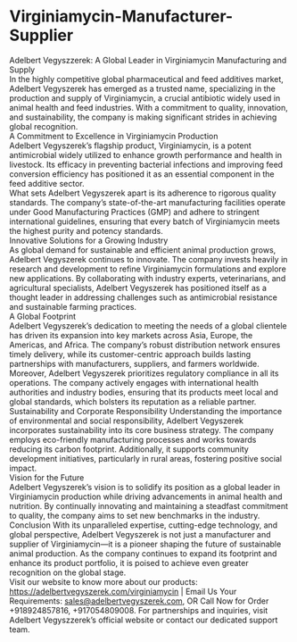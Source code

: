 # Virginiamycin-Manufacturer-Supplier
Adelbert Vegyszzerek: A Global Leader in Virginiamycin Manufacturing and Supply  
In the highly competitive global pharmaceutical and feed additives market, Adelbert Vegyszerek has emerged as a trusted name, specializing in the production and supply of Virginiamycin, a crucial antibiotic widely used in animal health and feed industries. With a commitment to quality, innovation, and sustainability, the company is making significant strides in achieving global recognition.  
A Commitment to Excellence in Virginiamycin Production  
Adelbert Vegyszerek’s flagship product, Virginiamycin, is a potent antimicrobial widely utilized to enhance growth performance and health in livestock. Its efficacy in preventing bacterial infections and improving feed conversion efficiency has positioned it as an essential component in the feed additive sector.  
What sets Adelbert Vegyszerek apart is its adherence to rigorous quality standards. The company’s state-of-the-art manufacturing facilities operate under Good Manufacturing Practices (GMP) and adhere to stringent international guidelines, ensuring that every batch of Virginiamycin meets the highest purity and potency standards.  
Innovative Solutions for a Growing Industry  
As global demand for sustainable and efficient animal production grows, Adelbert Vegyszerek continues to innovate. The company invests heavily in research and development to refine Virginiamycin formulations and explore new applications. By collaborating with industry experts, veterinarians, and agricultural specialists, Adelbert Vegyszerek has positioned itself as a thought leader in addressing challenges such as antimicrobial resistance and sustainable farming practices.  
A Global Footprint  
Adelbert Vegyszerek’s dedication to meeting the needs of a global clientele has driven its expansion into key markets across Asia, Europe, the Americas, and Africa. The company’s robust distribution network ensures timely delivery, while its customer-centric approach builds lasting partnerships with manufacturers, suppliers, and farmers worldwide.  
Moreover, Adelbert Vegyszerek prioritizes regulatory compliance in all its operations. The company actively engages with international health authorities and industry bodies, ensuring that its products meet local and global standards, which bolsters its reputation as a reliable partner.  
Sustainability and Corporate Responsibility
Understanding the importance of environmental and social responsibility, Adelbert Vegyszerek incorporates sustainability into its core business strategy. The company employs eco-friendly manufacturing processes and works towards reducing its carbon footprint. Additionally, it supports community development initiatives, particularly in rural areas, fostering positive social impact.  
Vision for the Future  
Adelbert Vegyszerek’s vision is to solidify its position as a global leader in Virginiamycin production while driving advancements in animal health and nutrition. By continually innovating and maintaining a steadfast commitment to quality, the company aims to set new benchmarks in the industry.  
Conclusion
With its unparalleled expertise, cutting-edge technology, and global perspective, Adelbert Vegyszerek is not just a manufacturer and supplier of Virginiamycin—it is a pioneer shaping the future of sustainable animal production. As the company continues to expand its footprint and enhance its product portfolio, it is poised to achieve even greater recognition on the global stage.  
Visit our website to know more about our products: https://adelbertvegyszerek.com/virginiamycin | Email Us Your Requirements: sales@adelbertvegyszerek.com, OR Call Now for Order +918924857816, +917054809008.
For partnerships and inquiries, visit Adelbert Vegyszzerek’s official website or contact our dedicated support team.
